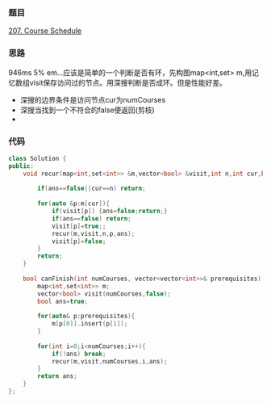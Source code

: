 ### 题目
[207. Course Schedule](https://leetcode-cn.com/problems/course-schedule/submissions/)
### 思路
946ms  5%
em...应该是简单的一个判断是否有环，先构图map<int,set<int>> m,用记忆数组visit保存访问过的节点。用深搜判断是否成环。但是性能好差。
+ 深搜的边界条件是访问节点cur为numCourses
+ 深搜当找到一个不符合的false便返回(剪枝)
+ 
### 代码
```c++
class Solution {
public:
    void recur(map<int,set<int>> &m,vector<bool> &visit,int n,int cur,bool& ans){
        
        if(ans==false||cur==n) return;
        
        for(auto &p:m[cur]){
            if(visit[p]) {ans=false;return;}
            if(ans==false) return;
            visit[p]=true;;
            recur(m,visit,n,p,ans);
            visit[p]=false;
        }
        return;
    }
    
    bool canFinish(int numCourses, vector<vector<int>>& prerequisites) {
        map<int,set<int>> m;
        vector<bool> visit(numCourses,false);
        bool ans=true;
        
        for(auto& p:prerequisites){
            m[p[0]].insert(p[1]);
        }
        
        for(int i=0;i<numCourses;i++){
            if(!ans) break; 
            recur(m,visit,numCourses,i,ans);
        }
        return ans;
    }
};
```
